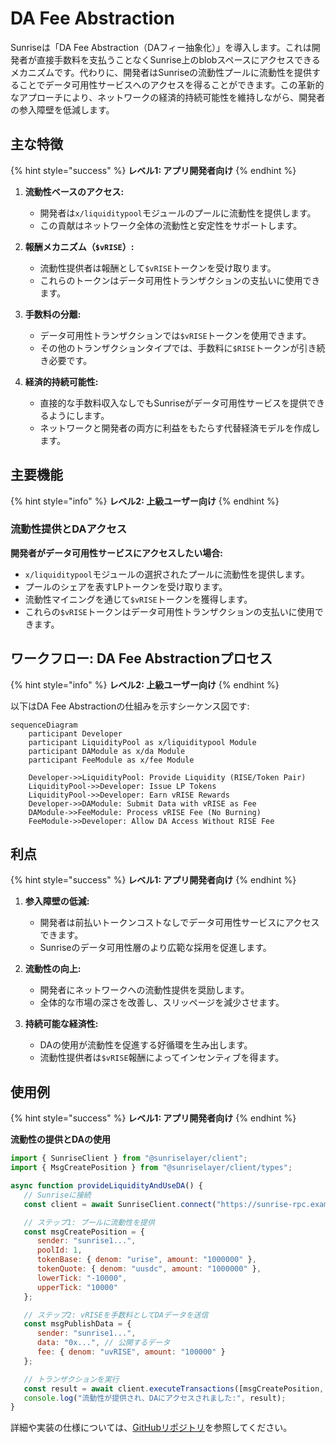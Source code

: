 # DA Fee Abstraction

Sunriseは「DA Fee Abstraction（DAフィー抽象化）」を導入します。これは開発者が直接手数料を支払うことなくSunrise上のblobスペースにアクセスできるメカニズムです。代わりに、開発者はSunriseの流動性プールに流動性を提供することでデータ可用性サービスへのアクセスを得ることができます。この革新的なアプローチにより、ネットワークの経済的持続可能性を維持しながら、開発者の参入障壁を低減します。

## 主な特徴

{% hint style="success" %}
**レベル1: アプリ開発者向け**
{% endhint %}

1. **流動性ベースのアクセス:**

   - 開発者は`x/liquiditypool`モジュールのプールに流動性を提供します。
   - この貢献はネットワーク全体の流動性と安定性をサポートします。


2. **報酬メカニズム（`$vRISE`）:**

   - 流動性提供者は報酬として`$vRISE`トークンを受け取ります。
   - これらのトークンはデータ可用性トランザクションの支払いに使用できます。


3. **手数料の分離:**

   - データ可用性トランザクションでは`$vRISE`トークンを使用できます。
   - その他のトランザクションタイプでは、手数料に`$RISE`トークンが引き続き必要です。


4. **経済的持続可能性:**

   - 直接的な手数料収入なしでもSunriseがデータ可用性サービスを提供できるようにします。
   - ネットワークと開発者の両方に利益をもたらす代替経済モデルを作成します。

## 主要機能

{% hint style="info" %}
**レベル2: 上級ユーザー向け**
{% endhint %}

### 流動性提供とDAアクセス

**開発者がデータ可用性サービスにアクセスしたい場合:**

- `x/liquiditypool`モジュールの選択されたプールに流動性を提供します。
- プールのシェアを表すLPトークンを受け取ります。
- 流動性マイニングを通じて`$vRISE`トークンを獲得します。
- これらの`$vRISE`トークンはデータ可用性トランザクションの支払いに使用できます。

## ワークフロー: DA Fee Abstractionプロセス

{% hint style="info" %}
**レベル2: 上級ユーザー向け**
{% endhint %}

以下はDA Fee Abstractionの仕組みを示すシーケンス図です:

```mermaid
sequenceDiagram
    participant Developer
    participant LiquidityPool as x/liquiditypool Module
    participant DAModule as x/da Module
    participant FeeModule as x/fee Module

    Developer->>LiquidityPool: Provide Liquidity (RISE/Token Pair)
    LiquidityPool->>Developer: Issue LP Tokens
    LiquidityPool->>Developer: Earn vRISE Rewards
    Developer->>DAModule: Submit Data with vRISE as Fee
    DAModule->>FeeModule: Process vRISE Fee (No Burning)
    FeeModule->>Developer: Allow DA Access Without RISE Fee
```

## 利点

{% hint style="success" %}
**レベル1: アプリ開発者向け**
{% endhint %}

1. **参入障壁の低減:**

   - 開発者は前払いトークンコストなしでデータ可用性サービスにアクセスできます。
   - Sunriseのデータ可用性層のより広範な採用を促進します。


2. **流動性の向上:**

   - 開発者にネットワークへの流動性提供を奨励します。
   - 全体的な市場の深さを改善し、スリッページを減少させます。


3. **持続可能な経済性:**

   - DAの使用が流動性を促進する好循環を生み出します。
   - 流動性提供者は`$vRISE`報酬によってインセンティブを得ます。

## 使用例

{% hint style="success" %}
**レベル1: アプリ開発者向け**
{% endhint %}

**流動性の提供とDAの使用**

```javascript
import { SunriseClient } from "@sunriselayer/client";
import { MsgCreatePosition } from "@sunriselayer/client/types";

async function provideLiquidityAndUseDA() {
   // Sunriseに接続
   const client = await SunriseClient.connect("https://sunrise-rpc.example.com");

   // ステップ1: プールに流動性を提供
   const msgCreatePosition = {
      sender: "sunrise1...",
      poolId: 1,
      tokenBase: { denom: "urise", amount: "1000000" },
      tokenQuote: { denom: "uusdc", amount: "1000000" },
      lowerTick: "-10000",
      upperTick: "10000"
   };

   // ステップ2: vRISEを手数料としてDAデータを送信
   const msgPublishData = {
      sender: "sunrise1...",
      data: "0x...", // 公開するデータ
      fee: { denom: "uvRISE", amount: "100000" }
   };

   // トランザクションを実行
   const result = await client.executeTransactions([msgCreatePosition, msgPublishData]);
   console.log("流動性が提供され、DAにアクセスされました:", result);
}
```

詳細や実装の仕様については、[GitHubリポジトリ](https://github.com/sunriselayer/sunrise/tree/liquidstaking/x/liquiditypool)を参照してください。